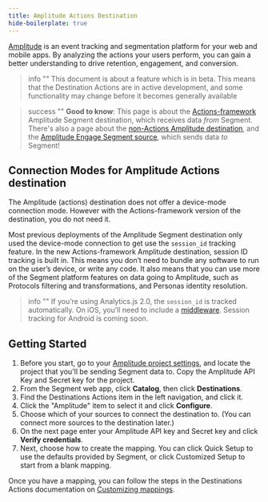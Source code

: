 ```yaml
---
title: Amplitude Actions Destination
hide-boilerplate: true
---
```


[Amplitude](https://amplitude.com/) is an event tracking and segmentation
platform for your web and mobile apps. By analyzing the actions your users
perform, you can gain a better understanding to drive retention, engagement,
and conversion.

> info ""
> This document is about a feature which is in beta. This means that the Destination Actions are in active development, and some functionality may change before it becomes generally available

> success ""
> **Good to know**: This page is about the [Actions-framework](/docs/connections/destinations/actions/) Amplitude Segment destination, which receives data _from_ Segment. There's also a page about the [non-Actions Amplitude destination](/docs/connections/destinations/catalog/amplitude/), and the [Amplitude Engage Segment source](/docs/connections/sources/catalog/cloud-apps/amplitude-cohorts/), which sends data _to_ Segment!



## Connection Modes for Amplitude Actions destination

The Amplitude (actions) destination does not offer a device-mode connection mode. However with the Actions-framework version of the destination, you do not need it.

Most previous deployments of the Amplitude Segment destination only used the device-mode connection to get use the `session_id` tracking feature. In the new Actions-framework Amplitude destination, session ID tracking is built in. This means you don’t need to bundle any software to run on the user’s device, or write any code. It also means that you can use more of the Segment platform features on data going to Amplitude, such as Protocols filtering and transformations, and Personas identity resolution.


> info ""
> If you’re using Analytics.js 2.0, the `session_id` is tracked automatically. On iOS, you’ll need to include a [middleware](/sources/catalog/libraries/mobile/ios/middleware/). Session tracking for Android is coming soon.



## Getting Started

1. Before you start, go to your [Amplitude project settings](https://analytics.amplitude.com/settings/projects), and locate the project that you'll be sending Segment data to. Copy the Amplitude API Key and Secret key for the project.
1. From the Segment web app, click **Catalog**, then click **Destinations**.
2. Find the Destinations Actions item in the left navigation, and click it.
2. Click the "Amplitude" item to select it and click **Configure**.
3. Choose which of your sources to connect the destination to. (You can connect more sources to the destination later.)
3. On the next page enter your Amplitude API key and Secret key and click **Verify credentials**.
4. Next, choose how to create the mapping. You can click Quick Setup to use the defaults provided by Segment, or click Customized Setup to start from a blank mapping.

Once you have a mapping, you can follow the steps in the Destinations Actions documentation on [Customizing mappings](/docs/connections/destinations/actions/#customizing-mappings).
